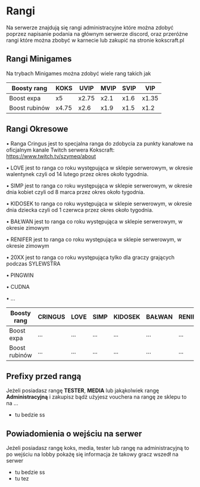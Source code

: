 # Rangi
Na serwerze znajdują się rangi administracyjne które można zdobyć poprzez napisanie podania na głównym serwerze discord,
oraz przeróżne rangi które można zbobyć w karnecie lub zakupić na stronie kokscraft.pl

## Rangi Minigames
Na trybach Minigames można zdobyć wiele rang takich jak

|Boosty rang| **KOKS**   | **UVIP**   | **MVIP**   | **SVIP**   | **VIP**   |
|----------------|------------|------------|------------|------------|-----------|
|Boost expa |x5|x2.75|x2.1|x1.6|x1.35|
|Boost rubinów|x4.75|x2.6|x1.9|x1.5|x1.2|

## Rangi Okresowe

• Ranga Cringus jest to specjalna ranga do zdobycia za punkty kanałowe na oficjalnym kanale Twitch serwera Kokscraft:
https://www.twitch.tv/szymeq/about

• LOVE jest to ranga co roku występująca w sklepie serwerowym, w okresie walentynek czyli od 14 lutego przez okres około tygodnia.

• SIMP jest to ranga co roku występująca w sklepie serwerowym, w okresie dnia kobiet czyli od 8 marca przez okres około tygodnia.

• KIDOSEK to ranga co roku występująca w sklepie serwerowym, w okresie dnia dziecka czyli od 1 czerwca przez okres około tygodnia.

• BAŁWAN jest to ranga co roku występująca w sklepie serwerowym, w okresie zimowym

• RENIFER jest to ranga co roku występująca w sklepie serwerowym, w okresie zimowym

• 20XX jest to ranga co roku występująca tylko dla graczy grających podczas SYLEWSTRA

• PINGWIN

• CUDNA

• ...

|Boosty rang| **CRINGUS**   | **LOVE**   | **SIMP**   | **KIDOSEK**   | **BAŁWAN**   | **RENIFER** | **20XX** | **PINGWIN** | **CUDNA** |
|----------------|------------|------------|------------|------------|-----------|--------|--------|---------|-----------|
|Boost expa |...|...|...|...|...|...|...|...|...|...|
|Boost rubinów|...|...|...|...|...|...|...|...|...|...|

## Prefixy przed rangą
Jeżeli posiadasz rangę **TESTER**, **MEDIA** lub jakąkolwiek rangę **Administracyjną** i zakupisz bądż użyjesz vouchera na rangę ze sklepu to na ...
 - tu bedzie ss


## Powiadomienia o wejściu na serwer
Jeżeli posiadasz rangę koks, media, tester lub rangę na administracyjną to po wejściu na lobby pokażę się informacja że takowy gracz wszedł na serwer

 - tu bedzie ss
 - tu tez

   




